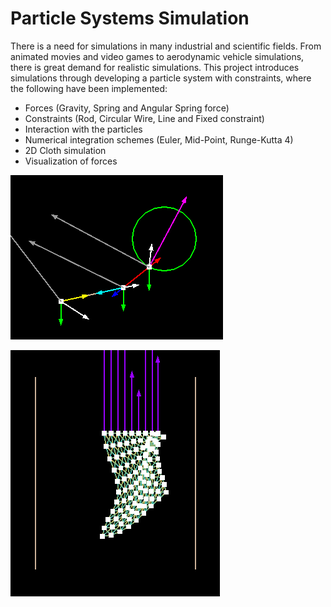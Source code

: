 # Particle Systems Simulation

There is a need for simulations in many industrial and scientific fields. From animated movies and video games to aerodynamic vehicle simulations, there is great demand for realistic simulations. This project introduces simulations through developing a particle system with constraints, where the following have been implemented:
* Forces (Gravity, Spring and Angular Spring force)
* Constraints (Rod, Circular Wire, Line and Fixed constraint)
* Interaction with the particles
* Numerical integration schemes (Euler, Mid-Point, Runge-Kutta 4)
* 2D Cloth simulation
* Visualization of forces

![alt text](https://github.com/LeonVitanos/particle-systems-simulation/blob/master/screenshots/CircularWireConstraint.png?raw=true)

![alt text](https://github.com/LeonVitanos/particle-systems-simulation/blob/master/screenshots/Cloth.png?raw=true)
